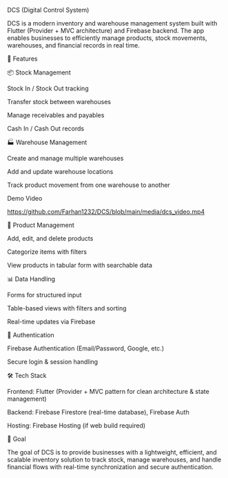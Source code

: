 DCS (Digital Control System)

DCS is a modern inventory and warehouse management system built with Flutter (Provider + MVC architecture) and Firebase backend. The app enables businesses to efficiently manage products, stock movements, warehouses, and financial records in real time.

🚀 Features

📦 Stock Management

Stock In / Stock Out tracking

Transfer stock between warehouses

Manage receivables and payables

Cash In / Cash Out records

🏭 Warehouse Management

Create and manage multiple warehouses

Add and update warehouse locations

Track product movement from one warehouse to another



Demo Video 

https://github.com/Farhan1232/DCS/blob/main/media/dcs_video.mp4 

🛒 Product Management

Add, edit, and delete products

Categorize items with filters

View products in tabular form with searchable data

📊 Data Handling

Forms for structured input

Table-based views with filters and sorting

Real-time updates via Firebase

🔐 Authentication

Firebase Authentication (Email/Password, Google, etc.)

Secure login & session handling

🛠️ Tech Stack

Frontend: Flutter (Provider + MVC pattern for clean architecture & state management)

Backend: Firebase Firestore (real-time database), Firebase Auth

Hosting: Firebase Hosting (if web build required)

🎯 Goal

The goal of DCS is to provide businesses with a lightweight, efficient, and scalable inventory solution to track stock, manage warehouses, and handle financial flows with real-time synchronization and secure authentication.
